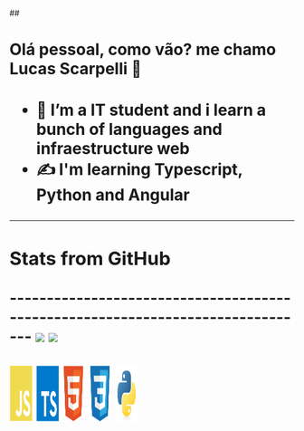 ##<h1>Olá pessoal, como vão? me chamo Lucas Scarpelli 👋<h1>


- 🌱 I’m a IT student and i learn a bunch of languages and infraestructure web
- ✍ I'm learning Typescript, Python and Angular
--------------------------------------------------------------------------------
<div>
  <h3>Stats from GitHub</h3>
  -------------------------------------------------------------------------------
  <a>
    <img height="180cm" src="https://github-readme-stats.vercel.app/api?username=anuraghazra&show_icons=true&theme=radical"/>
    <img height="200cm" src="https://github-readme-stats.vercel.app/api/top-langs/?username=anuraghazra&layout=donut-vertical"/>
 </a>
</div>

<div style="display: inline_block"><br>
  <img align="center" alt="-Js" height="100" width="40" src="https://raw.githubusercontent.com/devicons/devicon/master/icons/javascript/javascript-plain.svg">
  <img align="center" alt="-Ts" height="100" width="40" src="https://raw.githubusercontent.com/devicons/devicon/master/icons/typescript/typescript-plain.svg">
  <img align="center" alt="-HTML" height="100" width="40" src="https://raw.githubusercontent.com/devicons/devicon/master/icons/html5/html5-original.svg">
  <img align="center" alt="CSS" height="100" width="40" src="https://raw.githubusercontent.com/devicons/devicon/master/icons/css3/css3-original.svg">
  <img align="center" alt="Python" height="100" width="40" src="https://raw.githubusercontent.com/devicons/devicon/master/icons/python/python-original.svg">
</div>
